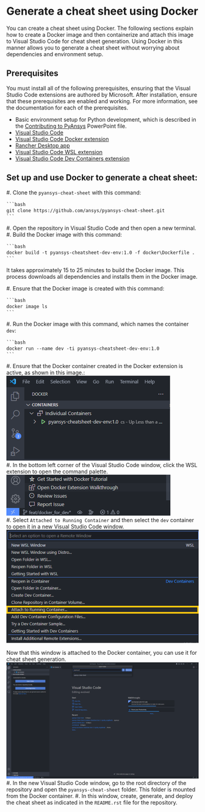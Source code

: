 # Generate a cheat sheet using Docker

You can create a cheat sheet using Docker. The following sections explain how to create
a Docker image and then containerize and attach this image to Visual Studio Code for
cheat sheet generation. Using Docker in this manner allows you to generate a cheat
sheet without worrying about dependencies and environment setup.

## Prerequisites
You must install all of the following prerequisites, ensuring that the Visual Studio Code
extensions are authored by Microsoft. After installation, ensure that these prerequisites
are enabled and working. For more information, see the documentation for each of the
prerequisites.

- Basic environment setup for Python development, which is described in the
  [Contributing to PyAnsys](https://github.com/ansys-internal/pyansys-trainings/raw/main/material/06-pyansys-examples/Contributing_to_PyAnsys_v1.0.pptx) PowerPoint file.
- [Visual Studio Code](https://code.visualstudio.com/download)
- [Visual Studio Code Docker extension](https://code.visualstudio.com/docs/containers/overview)
- [Rancher Desktop app](https://rancherdesktop.io/)
- [Visual Studio Code WSL extension](https://marketplace.visualstudio.com/items?itemName=ms-vscode-remote.remote-wsl)
- [Visual Studio Code Dev Containers extension](https://marketplace.visualstudio.com/items?itemName=ms-vscode-remote.remote-containers)


## Set up and use Docker to generate a cheat sheet:
#. Clone the ``pyansys-cheat-sheet`` with this command:

    ```bash
    git clone https://github.com/ansys/pyansys-cheat-sheet.git
    ```
#. Open the repository in Visual Studio Code and then open a new terminal.
#. Build the Docker image with this command:

    ```bash
    docker build -t pyansys-cheatsheet-dev-env:1.0 -f docker\Dockerfile .
    ```

   It takes approximately 15 to 25 minutes to build the Docker image. This process downloads
   all dependencies and installs them in the Docker image.    

#. Ensure that the Docker image is created with this command:

    ```bash
    docker image ls
    ```      
#. Run the Docker image with this command, which names the container `dev`:

    ```bash
    docker run --name dev -ti pyansys-cheatsheet-dev-env:1.0
    ```    
#. Ensure that the Docker container created in the Docker extension is active, as shown in this image.:<br>
![Docker Container](images/docker_container.png)<br>
#. In the bottom left corner of the Visual Studio Code window, click the WSL extension to open the command palette.<br>
![WSL VS Code Extenstion](images/wsl_vscode.png)<br>
#. Select `Attached to Running Container` and then select the `dev` container to open it in a new Visual Studio Code window.<br>
![Command Palette](images/wsl_vscode_options.png)<br>

   Now that this window is attached to the Docker container, you can use it for cheat sheet generation.<br>
![VS Code Attached Container Instance](images/vscode_container_instance.png)<br>
#. In the new Visual Studio Code window, go to the root directory of the repository and open the ``pyansys-cheat-sheet`` folder. This folder is mounted from the Docker container.
#. In this window, create, generate, and deploy the cheat sheet as indicated in the ``README.rst`` file for the repository.<br>
